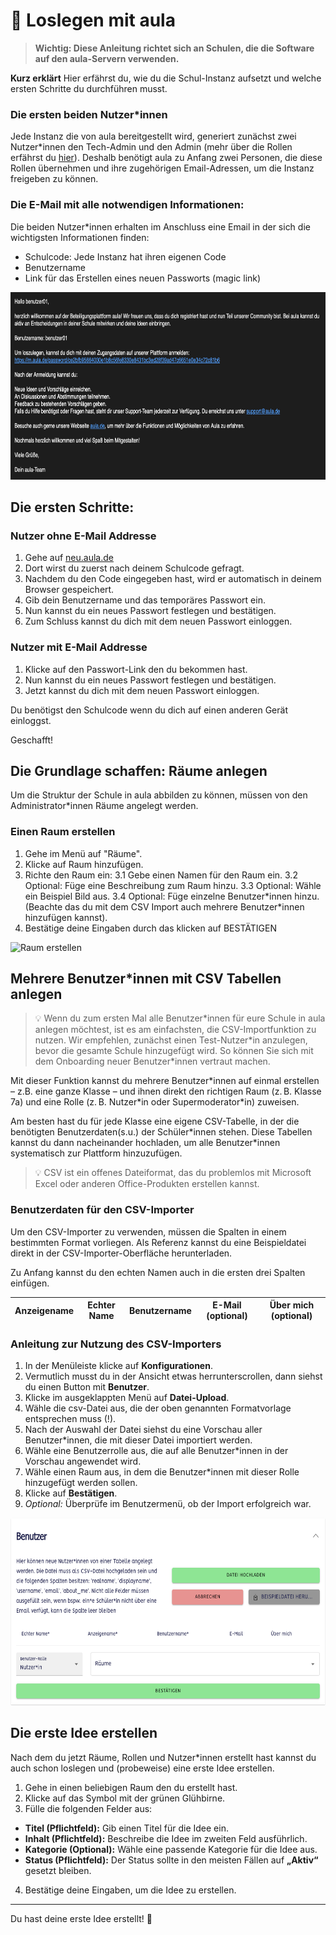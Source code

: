 # 🚀 Loslegen mit aula

<!-- Wird vermutlich noch überarbeitet und verändert. -->

> **Wichtig: Diese Anleitung richtet sich an Schulen, die die Software auf den aula-Servern verwenden.**

**Kurz erklärt** Hier erfährst du, wie du die Schul-Instanz aufsetzt und welche ersten Schritte du durchführen musst.

### Die ersten beiden Nutzer\*innen

Jede Instanz die von aula bereitgestellt wird, generiert zunächst zwei Nutzer\*innen den Tech-Admin und den Admin (mehr über die Rollen erfährst du [hier](benutzerverwaltung.md)). Deshalb benötigt aula zu Anfang zwei Personen, die diese Rollen übernehmen und ihre zugehörigen Email-Adressen, um die Instanz freigeben zu können.

### Die E-Mail mit alle notwendigen Informationen:

Die beiden Nutzer\*innen erhalten im Anschluss eine Email in der sich die wichtigsten Informationen finden:

- Schulcode: Jede Instanz hat ihren eigenen Code
- Benutzername
- Link für das Erstellen eines neuen Passworts (magic link)

<img src="/screenshots/welcome_mail.png" alt="Erste Mail Admin" style="height: 300px;">

## Die ersten Schritte:

### Nutzer ohne E-Mail Addresse

1. Gehe auf [neu.aula.de](https://neu.aula.de)
2. Dort wirst du zuerst nach deinem Schulcode gefragt.
3. Nachdem du den Code eingegeben hast, wird er automatisch in deinem Browser gespeichert.
4. Gib dein Benutzername und das temporäres Passwort ein.
5. Nun kannst du ein neues Passwort festlegen und bestätigen.
6. Zum Schluss kannst du dich mit dem neuen Passwort einloggen.

### Nutzer mit E-Mail Addresse

1. Klicke auf den Passwort-Link den du bekommen hast.
2. Nun kannst du ein neues Passwort festlegen und bestätigen.
3. Jetzt kannst du dich mit dem neuen Passwort einloggen.

Du benötigst den Schulcode wenn du dich auf einen anderen Gerät einloggst.

Geschafft!

## Die Grundlage schaffen: Räume anlegen

Um die Struktur der Schule in aula abbilden zu können, müssen von den Administrator\*innen Räume angelegt werden.

### Einen Raum erstellen

1. Gehe im Menü auf "Räume".
2. Klicke auf Raum hinzufügen.
3. Richte den Raum ein:
   3.1 Gebe einen Namen für den Raum ein.
   3.2 Optional: Füge eine Beschreibung zum Raum hinzu.
   3.3 Optional: Wähle ein Beispiel Bild aus.
   3.4 Optional: Füge einzelne Benutzer\*innen hinzu. (Beachte das du mit dem CSV Import auch mehrere Benutzer\*innen hinzufügen kannst).
4. Bestätige deine Eingaben durch das klicken auf BESTÄTIGEN

<img src="/screenshots/raum_hinzufügen.png" alt="Raum erstellen" style="height: 300px;">

## Mehrere Benutzer\*innen mit CSV Tabellen anlegen

> 💡 Wenn du zum ersten Mal alle Benutzer\*innen für eure Schule in aula anlegen möchtest, ist es am einfachsten, die CSV-Importfunktion zu nutzen. Wir empfehlen, zunächst einen Test-Nutzer\*in anzulegen, bevor die gesamte Schule hinzugefügt wird. So können Sie sich mit dem Onboarding neuer Benutzer\*innen vertraut machen.

Mit dieser Funktion kannst du mehrere Benutzer\*innen auf einmal erstellen – z.B. eine ganze Klasse – und ihnen direkt den richtigen Raum (z. B. Klasse 7a) und eine Rolle (z. B. Nutzer\*in oder Supermoderator\*in) zuweisen.

Am besten hast du für jede Klasse eine eigene CSV-Tabelle, in der die benötigten Benutzerdaten(s.u.) der Schüler\*innen stehen. Diese Tabellen kannst du dann nacheinander hochladen, um alle Benutzer\*innen systematisch zur Plattform hinzuzufügen.

> 💡 CSV ist ein offenes Dateiformat, das du problemlos mit Microsoft Excel oder anderen Office-Produkten erstellen kannst.

### Benutzerdaten für den CSV-Importer

Um den CSV-Importer zu verwenden, müssen die Spalten in einem bestimmten Format vorliegen. Als Referenz kannst du eine Beispieldatei direkt in der CSV-Importer-Oberfläche herunterladen.

Zu Anfang kannst du den echten Namen auch in die ersten drei Spalten einfügen.

| Anzeigename | Echter Name | Benutzername | E-Mail (optional) | Über mich (optional) |
| ----------- | ----------- | ------------ | ----------------- | -------------------- |

### Anleitung zur Nutzung des CSV-Importers

1. In der Menüleiste klicke auf **Konfigurationen**.
2. Vermutlich musst du in der Ansicht etwas herrunterscrollen, dann siehst du einen Button mit **Benutzer**.
3. Klicke im ausgeklappten Menü auf **Datei-Upload**.
4. Wähle die csv-Datei aus, die der oben genannten Formatvorlage entsprechen muss (!).
5. Nach der Auswahl der Datei siehst du eine Vorschau aller Benutzer\*innen, die mit dieser Datei importiert werden.
6. Wähle eine Benutzerrolle aus, die auf alle Benutzer\*innen in der Vorschau angewendet wird.
7. Wähle einen Raum aus, in dem die Benutzer\*innen mit dieser Rolle hinzugefügt werden sollen.
8. Klicke auf **Bestätigen**.
9. _Optional:_ Überprüfe im Benutzermenü, ob der Import erfolgreich war.

<img src="/screenshots/csv_importer.png" alt="CSV-Import" style="height: 300px;">

## Die erste Idee erstellen

Nach dem du jetzt Räume, Rollen und Nutzer\*innen erstellt hast kannst du auch schon loslegen und (probeweise) eine erste Idee erstellen.

1. Gehe in einen beliebigen Raum den du erstellt hast.
2. Klicke auf das Symbol mit der grünen Glühbirne.
3. Fülle die folgenden Felder aus:

- **Titel (Pflichtfeld):** Gib einen Titel für die Idee ein.
- **Inhalt (Pflichtfeld):** Beschreibe die Idee im zweiten Feld ausführlich.
- **Kategorie (Optional):** Wähle eine passende Kategorie für die Idee aus.
- **Status (Pflichtfeld):** Der Status sollte in den meisten Fällen auf **„Aktiv“** gesetzt bleiben.

4. Bestätige deine Eingaben, um die Idee zu erstellen.

---

Du hast deine erste Idee erstellt! 🎉
